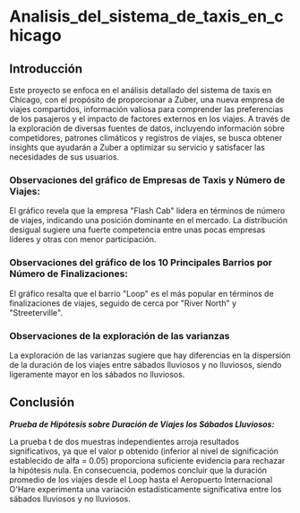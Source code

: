 # Analisis_del_sistema_de_taxis_en_chicago

## Introducción

Este proyecto se enfoca en el análisis detallado del sistema de taxis en Chicago, con el propósito de proporcionar a Zuber, una nueva empresa de viajes compartidos, información valiosa para comprender las preferencias de los pasajeros y el impacto de factores externos en los viajes. A través de la exploración de diversas fuentes de datos, incluyendo información sobre competidores, patrones climáticos y registros de viajes, se busca obtener insights que ayudarán a Zuber a optimizar su servicio y satisfacer las necesidades de sus usuarios.



### Observaciones  del gráfico de Empresas de Taxis y Número de Viajes:

El gráfico revela que la empresa "Flash Cab" lidera en términos de número de viajes, indicando una posición dominante en el mercado. La distribución desigual sugiere una fuerte competencia entre unas pocas empresas líderes y otras con menor participación.



### Observaciones del gráfico de los 10 Principales Barrios por Número de Finalizaciones:

El gráfico resalta que el barrio "Loop" es el más popular en términos de finalizaciones de viajes, seguido de cerca por "River North" y "Streeterville".



### Observaciones de la exploración de las varianzas

La exploración de las varianzas sugiere que hay diferencias en la dispersión de la duración de los viajes entre sábados lluviosos y no lluviosos, siendo ligeramente mayor en los sábados no lluviosos.



## Conclusión
***Prueba de Hipótesis sobre Duración de Viajes los Sábados Lluviosos:***

La prueba t de dos muestras independientes arroja resultados significativos, ya que el valor p obtenido (inferior al nivel de significación establecido de alfa = 0.05) proporciona suficiente evidencia para rechazar la hipótesis nula. En consecuencia, podemos concluir que la duración promedio de los viajes desde el Loop hasta el Aeropuerto Internacional O'Hare experimenta una variación estadísticamente significativa entre los sábados lluviosos y no lluviosos.